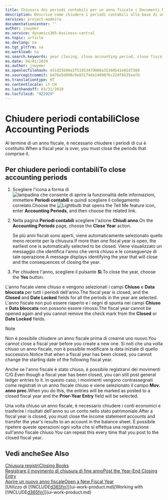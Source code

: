```yaml
---
title: Chiusura dei periodi contabili per un anno fiscale | Documenti Microsoft
description: Descrive come chiudere i periodi contabili alla base di un anno fiscale.
services: project-madeira
documentationcenter: ''
author: jswymer
ms.service: dynamics365-business-central
ms.topic: article
ms.devlang: na
ms.tgt_pltfrm: na
ms.workload: na
ms.search.keywords: year closing, close accounting period, close fiscal year, bank account detailed trial balance
ms.date: 04/01/2019
ms.author: jswymer
ms.openlocfilehash: e51d25b90a3f51953479906a35380541e02d7380
ms.sourcegitcommit: bd78a5d990c9e83174da1409076c22df8b35eafd
ms.translationtype: HT
ms.contentlocale: it-CH
ms.lasthandoff: 03/31/2019
ms.locfileid: "922929"
---
```

# <a name="close-accounting-periods"></a><span data-ttu-id="d98bb-103">Chiudere periodi contabili</span><span class="sxs-lookup"><span data-stu-id="d98bb-103">Close Accounting Periods</span></span>
<span data-ttu-id="d98bb-104">Al termine di un anno fiscale, è necessario chiudere i periodi di cui è costituito.</span><span class="sxs-lookup"><span data-stu-id="d98bb-104">When a fiscal year is over, you must close the periods that comprise it.</span></span>

## <a name="to-close-accounting-periods"></a><span data-ttu-id="d98bb-105">Per chiudere periodi contabili</span><span class="sxs-lookup"><span data-stu-id="d98bb-105">To close accounting periods</span></span>
1. <span data-ttu-id="d98bb-106">Scegliere l'icona a forma di ![lampadina che consente di aprire la funzionalità delle informazioni](media/ui-search/search_small.png "Informazioni sull'operazione che si desidera eseguire"), immettere **Periodi contabili** e quindi scegliere il collegamento correlato.</span><span class="sxs-lookup"><span data-stu-id="d98bb-106">Choose the ![Lightbulb that opens the Tell Me feature](media/ui-search/search_small.png "Tell me what you want to do") icon, enter **Accounting Periods**, and then choose the related link.</span></span>
2. <span data-ttu-id="d98bb-107">Nella pagina **Periodi contabili** scegliere l'azione **Chiudi anno**.</span><span class="sxs-lookup"><span data-stu-id="d98bb-107">On the **Accounting Periods** page, choose the **Close Year** action.</span></span>

    <span data-ttu-id="d98bb-108">Se più anni fiscali sono aperti, viene automaticamente selezionato quello meno recente per la chiusura.</span><span class="sxs-lookup"><span data-stu-id="d98bb-108">If more than one fiscal year is open, the earliest one is automatically selected to be closed.</span></span> <span data-ttu-id="d98bb-109">Viene visualizzato un messaggio che identifica l'anno che verrà chiuso e le conseguenze di tale operazione.</span><span class="sxs-lookup"><span data-stu-id="d98bb-109">A message displays identifying the year that will close and the consequences of closing the year.</span></span>
3. <span data-ttu-id="d98bb-110">Per chiudere l'anno, scegliere il pulsante **Sì**.</span><span class="sxs-lookup"><span data-stu-id="d98bb-110">To close the year, choose the **Yes** button.</span></span>

<span data-ttu-id="d98bb-111">L'anno fiscale viene chiuso e vengono selezionati i campi **Chiuso** e **Data bloccata** per tutti i periodi dell'anno.</span><span class="sxs-lookup"><span data-stu-id="d98bb-111">The fiscal year is closed, and the **Closed** and **Date Locked** fields for all the periods in the year are selected.</span></span> <span data-ttu-id="d98bb-112">L'anno fiscale non può essere riaperto e i segni di spunta nei campi **Chiuso** e **Data bloccata** non possono essere rimossi.</span><span class="sxs-lookup"><span data-stu-id="d98bb-112">The fiscal year cannot be opened again and you cannot remove the check mark from the **Closed** or **Date Locked** fields.</span></span>

> [!NOTE]  
>   <span data-ttu-id="d98bb-113">Non è possibile chiudere un anno fiscale prima di crearne uno nuovo.</span><span class="sxs-lookup"><span data-stu-id="d98bb-113">You cannot close a fiscal year before you create a new one.</span></span> <span data-ttu-id="d98bb-114">Si noti che una volta chiuso un anno fiscale, non è possibile modificare la data iniziale di quello successivo.</span><span class="sxs-lookup"><span data-stu-id="d98bb-114">Notice that when a fiscal year has been closed, you cannot change the starting date of the following fiscal year.</span></span>

<span data-ttu-id="d98bb-115">Anche se l'anno fiscale è stato chiuso, è possibile registrarvi dei movimenti C/G.</span><span class="sxs-lookup"><span data-stu-id="d98bb-115">Even though a fiscal year has been closed, you can still post general ledger entries to it.</span></span> <span data-ttu-id="d98bb-116">In questo caso, i movimenti vengono contrassegnati come registrati in un anno fiscale chiuso e viene selezionato il campo **Mov. anno prec.**</span><span class="sxs-lookup"><span data-stu-id="d98bb-116">When you do this, the entries will be marked as posted to a closed fiscal year and the **Prior-Year Entry** field will be selected.</span></span>

<span data-ttu-id="d98bb-117">Una volta chiuso un anno fiscale, è necessario chiudere i conti economici e trasferire i risultati dell'anno su un conto nello stato patrimoniale.</span><span class="sxs-lookup"><span data-stu-id="d98bb-117">After a fiscal year is closed, you must close the income statement accounts and transfer the year's results to an account in the balance sheet.</span></span> <span data-ttu-id="d98bb-118">È possibile ripetere queste operazioni ogni volta che si effettua una registrazione sull'anno fiscale chiuso.</span><span class="sxs-lookup"><span data-stu-id="d98bb-118">You can repeat this every time that you post to the closed fiscal year.</span></span>

## <a name="see-also"></a><span data-ttu-id="d98bb-119">Vedi anche</span><span class="sxs-lookup"><span data-stu-id="d98bb-119">See Also</span></span>
[<span data-ttu-id="d98bb-120">Chiusura registri</span><span class="sxs-lookup"><span data-stu-id="d98bb-120">Closing Books</span></span>](year-close-books.md)  
[<span data-ttu-id="d98bb-121">Registrare il movimento di chiusura di fine anno</span><span class="sxs-lookup"><span data-stu-id="d98bb-121">Post the Year-End Closing Entry</span></span>](year-how-post-year-end-close-entry.md)  
[<span data-ttu-id="d98bb-122">Aprire un nuovo anno fiscale</span><span class="sxs-lookup"><span data-stu-id="d98bb-122">Open a New Fiscal Year</span></span>](finance-how-open-new-fiscal-year.md)  
<span data-ttu-id="d98bb-123">[Utilizzo di [!INCLUDE[d365fin](includes/d365fin_md.md)]](ui-work-product.md)</span><span class="sxs-lookup"><span data-stu-id="d98bb-123">[Working with [!INCLUDE[d365fin](includes/d365fin_md.md)]](ui-work-product.md)</span></span>
